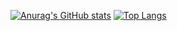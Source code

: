 
[![Anurag's GitHub stats](https://github-readme-stats.vercel.app/api?username=ethan-r-gallup&count_private=true&line_height=27)](https://github.com/anuraghazra/github-readme-stats)
[![Top Langs](https://github-readme-stats.vercel.app/api/top-langs/?username=ethan-r-gallup&hide=jupyter%20notebook)](https://github.com/anuraghazra/github-readme-stats)

